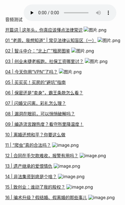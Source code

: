 
音频测试 
<audio id="audio" controls="" preload="none">
      <source id="mp3" src="https://res001.geekbang.org/resource/audio/36/47/3680a35a61e9bb3cca4ea6918d964647.mp3">
      </audio>

[开篇词 | 这年头，你真应该懂点法律常识](https://res001.geekbang.org/resource/audio/36/47/3680a35a61e9bb3cca4ea6918d964647.mp3)
![图片.png](https://upload-images.jianshu.io/upload_images/14424898-601c205f7cbe065d.png?imageMogr2/auto-orient/strip%7CimageView2/2/w/1240)

[01 “老周，我想知道” | 常见法律认知盲区（一）](https://res001.geekbang.org/resource/audio/ce/79/cea35933682e26eb89e73f4e6d086779.mp3)
![图片.png](https://upload-images.jianshu.io/upload_images/14424898-1c9b7c741d0180b5.png?imageMogr2/auto-orient/strip%7CimageView2/2/w/1240)


[02 | 智斗中介：“北上广”租房图鉴](https://res001.geekbang.org/resource/audio/75/d2/759ac5b64eb6e2ca6fe1e6019dd672d2.mp3)
![图片.png](https://upload-images.jianshu.io/upload_images/14424898-82692d8a88101d84.png?imageMogr2/auto-orient/strip%7CimageView2/2/w/1240)


[03 | 创业未捷老板跑，社保工资哪里讨？](https://res001.geekbang.org/resource/audio/68/12/689e24a88e2c9f7e1f32c631dc531512.mp3)
![图片.png](https://upload-images.jianshu.io/upload_images/14424898-b216482e4d38ceae.png?imageMogr2/auto-orient/strip%7CimageView2/2/w/1240)


[04 | 今天你用“VPN”了吗？](https://res001.geekbang.org/resource/audio/fc/bf/fce20ffe54ede3e9c8ff5d67428b17bf.mp3)
![图片.png](https://upload-images.jianshu.io/upload_images/14424898-c4e100a8d543fe67.png?imageMogr2/auto-orient/strip%7CimageView2/2/w/1240)


[05 | 买买买！买房的“避坑”指南](https://res001.geekbang.org/resource/audio/23/6e/23376faf869cfb96f34e1cf0a5f1226e.mp3)

[06 | 保密还是“卖身”，霸王条款怎么看？](https://res001.geekbang.org/resource/audio/52/4c/528640ca774d4fb0233b6037bf03744c.mp3)

[07 | 闪婚又闪离，彩礼怎么理？](https://res001.geekbang.org/resource/audio/4e/87/4e311d0342f4b027db1413af19a5cb87.mp3)

[08 | 漏洞在眼前，可以悄悄破解吗？](https://res001.geekbang.org/resource/audio/2b/c6/2b43ccda4531e340187e9849df9584c6.mp3)

[09 | 编造流言蹭热度？看守所里降温度！](https://res001.geekbang.org/resource/audio/2e/f4/2eb8e67c957c28445c3c80f75ca9ebf4.mp3)

[10 | 离婚还想和平？你要这么做](https://res001.geekbang.org/resource/audio/f7/98/f7da891491dda4c559218e1b58958198.mp3)


[11 | “爬虫”真的合法吗？](https://res001.geekbang.org/resource/audio/c6/e0/c65f064c26ae7c7dca4df59eced683e0.mp3)
![image.png](https://upload-images.jianshu.io/upload_images/14424898-6bbfd07a02a9a26f.png?imageMogr2/auto-orient/strip%7CimageView2/2/w/1240)


[12 | 合同在手欠款难收，报警有用吗？](https://res001.geekbang.org/resource/audio/af/0e/afff68434aa256ef3c1892a06b38580e.mp3)
![image.png](https://upload-images.jianshu.io/upload_images/14424898-3758289bca1a7709.png?imageMogr2/auto-orient/strip%7CimageView2/2/w/1240)


[13 | 遗产继承的爱恨情仇](https://res001.geekbang.org/resource/audio/cd/79/cd60a6b592ac7c253094d0d9151dca79.mp3)
![image.png](https://upload-images.jianshu.io/upload_images/14424898-48b931547a4976bd.png?imageMogr2/auto-orient/strip%7CimageView2/2/w/1240)


[14 | 非法集资到底是个啥？](https://res001.geekbang.org/resource/audio/21/9b/215e0acbd82a3a39aadc3a08f79a6f9b.mp3)
![image.png](https://upload-images.jianshu.io/upload_images/14424898-6bb2a1a788095dfe.png?imageMogr2/auto-orient/strip%7CimageView2/2/w/1240)


[15 | 致创业：谁动了我的股权？](https://res001.geekbang.org/resource/audio/ba/2a/ba58bcfa24a0c7618b67bc95f5c9e12a.mp3)
![image.png](https://upload-images.jianshu.io/upload_images/14424898-5520b3032e9474ed.png?imageMogr2/auto-orient/strip%7CimageView2/2/w/1240)

[16 | 骗术升级？假结婚、假离婚的那些事儿](https://res001.geekbang.org/resource/audio/a9/46/a9485886ab304bf7193dc62cde801646.mp3)
![image.png](https://upload-images.jianshu.io/upload_images/14424898-fe559595612e8076.png?imageMogr2/auto-orient/strip%7CimageView2/2/w/1240)



